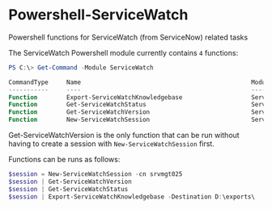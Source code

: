 # Powershell-ServiceWatch
Powershell functions for ServiceWatch (from ServiceNow) related tasks

The ServiceWatch Powershell module currently contains `4` functions:

```powershell
PS C:\> Get-Command -Module ServiceWatch

CommandType     Name                                               ModuleName
-----------     ----                                               ----------
Function        Export-ServiceWatchKnowledgebase                   ServiceWatch
Function        Get-ServiceWatchStatus                             ServiceWatch
Function        Get-ServiceWatchVersion                            ServiceWatch
Function        New-ServiceWatchSession                            ServiceWatch
```

Get-ServiceWatchVersion is the only function that can be run without having to create a session with `New-ServiceWatchSession` first.

Functions can be runs as follows:

```powershell
$session = New-ServiceWatchSession -cn srvmgt025
$session | Get-ServiceWatchVersion
$session | Get-ServiceWatchStatus 
$session | Export-ServiceWatchKnowledgebase -Destination D:\exports\
```
